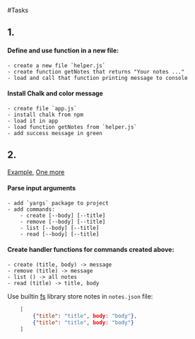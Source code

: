 
#Tasks

## 1.

#### Define and use function in a new file:
    - create a new file `helper.js`
    - create function getNotes that returns "Your notes ..."
    - load and call that function printing message to console
#### Install Chalk and color message
    - create file `app.js`
    - install chalk from npm
    - load it in app
    - load function getNotes from `helper.js`
    - add success message in green
    
## 2.

[Example](https://github.com/yargs/yargs/blob/HEAD/docs/examples.md#yargs-is-here-to-help-you),
[One more](https://github.com/yargs/yargs/blob/master/docs/api.md#commandcmd-desc-builder-handler)
#### Parse input arguments 
    - add `yargs` package to project
    - add commands:
        - create [--body] [--title]
        - remove [--body] [--title]
        - list [--body] [--title]
        - read [--body] [--title]
     

#### Create handler functions for commands created above: 
    - create (title, body) -> message
    - remove (title) -> message
    - list () -> all notes
    - read (title) -> title, body
Use builtin [fs](https://nodejs.org/api/fs.html#fs_fs_readfilesync_path_options) library
store notes in `notes.json` file:
```json 
    [
        {"title": "title", body: "body"},
        {"title": "title", body: "body"}
    ]
```


